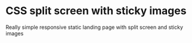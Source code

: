 # CSS split screen with sticky images

Really simple responsive static landing page with split screen and sticky images
